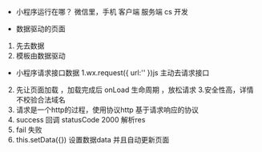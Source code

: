 - 小程序运行在哪？
微信里，手机 客户端 服务端 cs 开发


- 数据驱动的页面
1. 先去数据
2. 模板由数据驱动

- 小程序请求接口数据
1.wx.request({
  url:''
})js 主动去请求接口
2. 先让页面加载 ，加载完成后
onLoad 生命周期 ，放松请求
3.安全性高，详情 不校验合法域名
4. 请求是一个http的过程，使用协议http
基于请求响应的协议
5. success 回调 statusCode 2000
解析res
6. fail 失败
7. this.setData({})
设置数据data 并且自动更新页面